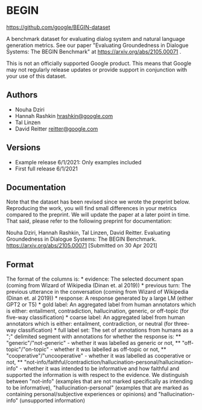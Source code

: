 BEGIN
=====

https://github.com/google/BEGIN-dataset

A benchmark dataset for evaluating dialog system and natural language generation metrics.
See our paper "Evaluating Groundedness in Dialogue Systems: The BEGIN Benchmark" at
https://arxiv.org/abs/2105.00071 .

This is not an officially supported Google product. This means that Google may not regularly
release updates or provide support in conjunction with your use of this dataset.


Authors
-------
* Nouha Dziri
* Hannah Rashkin <hrashkin@google.com>
* Tal Linzen
* David Reitter <reitter@google.com>


Versions
--------
* Example release 6/1/2021: Only examples included
* First full release 6/1/2021


Documentation
-------------
Note that the dataset has been revised since we wrote the preprint below. Reproducing the work, you
will find small differences in your metrics compared to the preprint. We will update the
paper at a later point in time. That said, please refer to the following preprint for documentation:

Nouha Dziri, Hannah Rashkin, Tal Linzen, David Reitter.
Evaluating Groundedness in Dialogue Systems: The BEGIN Benchmark.
https://arxiv.org/abs/2105.00071 [Submitted on 30 Apr 2021]


Format
------
The format of the columns is:
        * evidence:  The selected document span (coming from Wizard of Wikipedia (Dinan et. al 2019))
	* previous turn:  The previous utterance in the conversation  (coming from Wizard of Wikipedia (Dinan et. al 2019))
	* response:  A response generated by a large LM (either GPT2 or T5)
	* gold label: An aggregated label from human annotators which is either: entailment, contradiction, hallucination, generic, or off-topic (for five-way classification)
	* coarse label: An aggregated label from human annotators which is either: entailment, contradiction, or neutral (for three-way classification)
	* full label set: The set of annotations from humans as a ";" delimited segment with annotations for whether the response is:
	  ** "generic"/"not-generic" - whether it was labelled as generic or not,
	  ** "off-topic"/"on-topic" - whether it was labelled as off-topic or not,
	  ** "cooperative"/"uncooperative" - whether it was labelled as cooperative or not,
	  ** "not-info/faithful/contradiction/hallucination-personal/hallucination-info" - whether it was intended to be informative and how faithful and supported the information is with respect to the evidence. We distinguish between "not-info" (examples that are not marked specifically as intending to be informative), "hallucination-personal" (examples that are marked as containing personal/subjective experiences or opinions) and "hallucination-info" (unsupported information)
